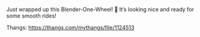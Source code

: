 Just wrapped up this Blender-One-Wheel! 🛞 It’s looking nice and ready for some smooth rides!

Thangs: https://thangs.com/mythangs/file/1124513
